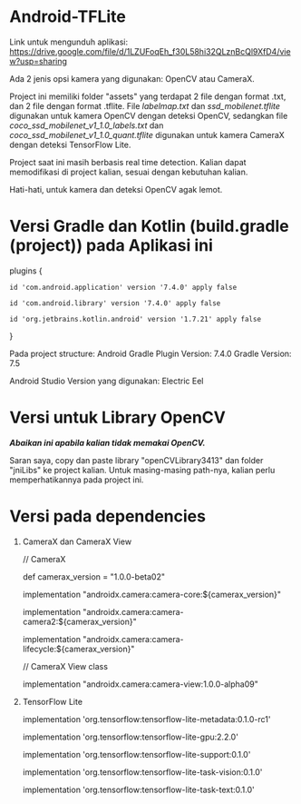 # Android-TFLite

Link untuk mengunduh aplikasi: https://drive.google.com/file/d/1LZUFoqEh_f30L58hi32QLznBcQl9XfD4/view?usp=sharing

Ada 2 jenis opsi kamera yang digunakan: OpenCV atau CameraX. 

Project ini memiliki folder "assets" yang terdapat 2 file dengan format .txt, dan 2 file dengan format .tflite.
File *labelmap.txt* dan *ssd_mobilenet.tflite* digunakan untuk kamera OpenCV dengan deteksi OpenCV, sedangkan file *coco_ssd_mobilenet_v1_1.0_labels.txt* dan *coco_ssd_mobilenet_v1_1.0_quant.tflite* digunakan untuk kamera CameraX dengan deteksi TensorFlow Lite.

Project saat ini masih berbasis real time detection. Kalian dapat memodifikasi di project kalian, sesuai dengan kebutuhan kalian.

Hati-hati, untuk kamera dan deteksi OpenCV agak lemot.

# Versi Gradle dan Kotlin (build.gradle (project)) pada Aplikasi ini
plugins {

    id 'com.android.application' version '7.4.0' apply false

    id 'com.android.library' version '7.4.0' apply false
    
    id 'org.jetbrains.kotlin.android' version '1.7.21' apply false
}

Pada project structure:
Android Gradle Plugin Version: 7.4.0
Gradle Version: 7.5

Android Studio Version yang digunakan: Electric Eel

# Versi untuk Library OpenCV
***Abaikan ini apabila kalian tidak memakai OpenCV.***

Saran saya, copy dan paste library "openCVLibrary3413" dan folder "jniLibs" ke project kalian. Untuk masing-masing path-nya, kalian perlu memperhatikannya pada project ini.

# Versi pada dependencies
1. CameraX dan CameraX View

    // CameraX
    
    def camerax_version = "1.0.0-beta02"
    
    implementation "androidx.camera:camera-core:${camerax_version}"
    
    implementation "androidx.camera:camera-camera2:${camerax_version}"
    
    implementation "androidx.camera:camera-lifecycle:${camerax_version}"

    // CameraX View class
    
    implementation "androidx.camera:camera-view:1.0.0-alpha09"

2. TensorFlow Lite
    
    implementation 'org.tensorflow:tensorflow-lite-metadata:0.1.0-rc1'
    
    implementation 'org.tensorflow:tensorflow-lite-gpu:2.2.0'
    
    implementation 'org.tensorflow:tensorflow-lite-support:0.1.0'
    
    implementation 'org.tensorflow:tensorflow-lite-task-vision:0.1.0'
    
    implementation 'org.tensorflow:tensorflow-lite-task-text:0.1.0'
